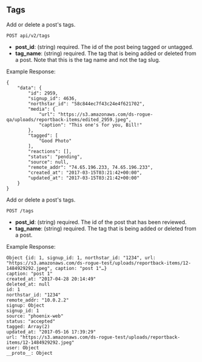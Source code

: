 ## Tags

Add or delete a post's tags.

```
POST api/v2/tags
```

  - **post_id**: (string) required.
    The id of the post being tagged or untagged.
  - **tag_name**: (string) required.
    The tag that is being added or deleted from a post. Note that this is the tag name and not the tag slug.

Example Response:

```
{
    "data": {
        "id": 2959,
        "signup_id": 4636,
        "northstar_id": "58c844ec7f43c24e4f621702",
        "media": {
            "url": "https://s3.amazonaws.com/ds-rogue-qa/uploads/reportback-items/edited_2959.jpeg",
            "caption": "This one's for you, Bill!"
        },
        "tagged": [
            "Good Photo"
        ],
        "reactions": [],
        "status": "pending",
        "source": null,
        "remote_addr": "74.65.196.233, 74.65.196.233",
        "created_at": "2017-03-15T03:21:42+00:00",
        "updated_at": "2017-03-15T03:21:42+00:00"
    }
}
```

Add or delete a post's tags.

```
POST /tags
```

  - **post_id**: (string) required.
    The id of the post that has been reviewed.
  - **tag_name**: (string) required.
    The tag that is being added or deleted from a post.

Example Response:

```
Object {id: 1, signup_id: 1, northstar_id: "1234", url: "https://s3.amazonaws.com/ds-rogue-test/uploads/reportback-items/12-1484929292.jpeg", caption: "post 1"…}
caption: "post 1"
created_at: "2017-04-28 20:14:49"
deleted_at: null
id: 1
northstar_id: "1234"
remote_addr: "10.0.2.2"
signup: Object
signup_id: 1
source: "phoenix-web"
status: "accepted"
tagged: Array(2)
updated_at: "2017-05-16 17:39:29"
url: "https://s3.amazonaws.com/ds-rogue-test/uploads/reportback-items/12-1484929292.jpeg"
user: Object
__proto__: Object
```
